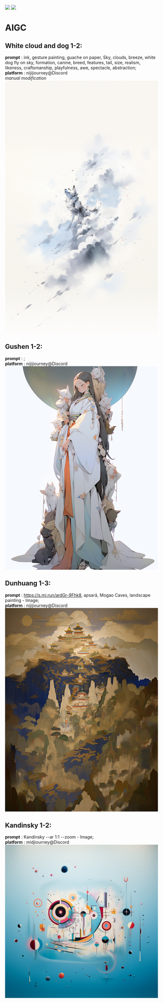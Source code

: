 [![](https://img.shields.io/badge/Platform-nijijourney-FF0000)](https://nijijourney.com/)
[![](https://img.shields.io/badge/Platform-midjiourney-FF0000)](https://www.midjourney.com/)
# AIGC
## White cloud and dog 1-2: 
**prompt** : ink, gesture painting, guache on paper, Sky, clouds, breeze, white dog fly on sky, formation, canine, breed, features, tail, size, realism, likeness, craftsmanship, playfulness, awe, spectacle, abstraction;   
**platform** : nijijiourney@Discord   
*manual modification*  
![](./white_cloud_and_dog1.jpg#pic_center)

## Gushen 1-2: 
**prompt** : ;   
**platform** : nijijiourney@Discord   
![](./gushen1.png#pic_center)

## Dunhuang 1-3: 
**prompt** : https://s.mj.run/ardGr-9Fhk8, apsarā, Mogao Caves, landscape painting - Image;   
**platform** : nijijiourney@Discord   
![](./dunhuang1.jpeg#pic_center)

## Kandinsky 1-2: 
**prompt** : Kandinsky --ar 1:1 --zoom - Image;   
**platform** : midjiourney@Discord   
![](./Kandinsky1.jpeg#pic_center)


